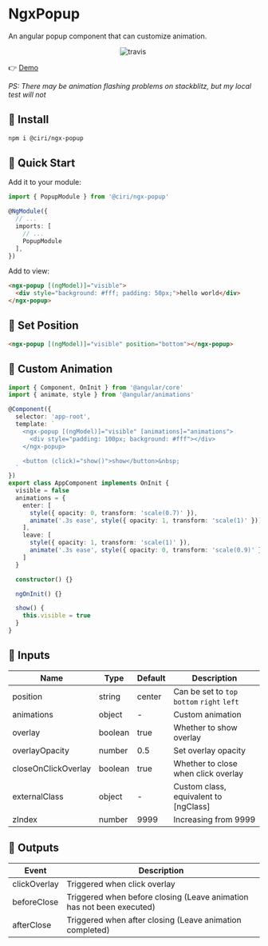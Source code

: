# NgxPopup

An angular popup component that can customize animation.

<p align="center">
  <img alt="travis" src="https://travis-ci.org/xiaojun1994/ngx-popup.svg?branch=master">&nbsp;
</p>

👉 [Demo](https://stackblitz.com/edit/ngx-popup-demo)

_PS: There may be animation flashing problems on stackblitz, but my local test will not_

## 🚀 Install

```bash
npm i @ciri/ngx-popup
```

## 🎉 Quick Start

Add it to your module:

```typescript
import { PopupModule } from '@ciri/ngx-popup'

@NgModule({
  // ...
  imports: [
    // ...
    PopupModule
  ],
})
```

Add to view:

```html
<ngx-popup [(ngModel)]="visible">
  <div style="background: #fff; padding: 50px;">hello world</div>
</ngx-popup>
```

## 📌 Set Position

```html
<ngx-popup [(ngModel)]="visible" position="bottom"></ngx-popup>
```

## 🎁 Custom Animation

```typescript
import { Component, OnInit } from '@angular/core'
import { animate, style } from '@angular/animations'

@Component({
  selector: 'app-root',
  template: `
    <ngx-popup [(ngModel)]="visible" [animations]="animations">
      <div style="padding: 100px; background: #fff"></div>
    </ngx-popup>

    <button (click)="show()">show</button>&nbsp;
  `
})
export class AppComponent implements OnInit {
  visible = false
  animations = {
    enter: [
      style({ opacity: 0, transform: 'scale(0.7)' }),
      animate('.3s ease', style({ opacity: 1, transform: 'scale(1)' }))
    ],
    leave: [
      style({ opacity: 1, transform: 'scale(1)' }),
      animate('.3s ease', style({ opacity: 0, transform: 'scale(0.9)' }))
    ]
  }

  constructor() {}

  ngOnInit() {}

  show() {
    this.visible = true
  }
}
```

## 🍭 Inputs

| Name                | Type    | Default | Description                                 |
| ------------------- | ------- | ------- | ------------------------------------------- |
| position            | string  | center  | Can be set to `top` `bottom` `right` `left` |
| animations          | object  | -       | Custom animation                            |
| overlay             | boolean | true    | Whether to show overlay                     |
| overlayOpacity      | number  | 0.5     | Set overlay opacity                         |
| closeOnClickOverlay | boolean | true    | Whether to close when click overlay         |
| externalClass       | object  | -       | Custom class, equivalent to [ngClass]       |
| zIndex              | number  | 9999    | Increasing from 9999                        |

## 🐚 Outputs

| Event        | Description                                                           |
| ------------ | --------------------------------------------------------------------- |
| clickOverlay | Triggered when click overlay                                          |
| beforeClose  | Triggered when before closing (Leave animation has not been executed) |
| afterClose   | Triggered when after closing (Leave animation completed)              |
